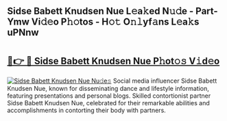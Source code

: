 ## Sidse Babett Knudsen Nue L𝚎a𝚔ed N𝚞𝚍e - Part-Ymw Vi𝚍𝚎o P𝚑𝚘tos - H𝚘𝚝 O𝚗𝚕yf𝚊ns L𝚎a𝚔s uPNnw

# <h2><a href="http://kf7l4yi.oniu.top/?m=Sidse+Babett+Knudsen+Nue">🔗👉 🔴 Sidse Babett Knudsen Nue P𝚑ot𝚘𝚜 V𝚒d𝚎o</a></h2>

[![Sidse Babett Knudsen Nue Nu𝚍e𝚜](https://i.imgur.com/0qMVB7G.gif)](http://kf7l4yi.oniu.top/?m=Sidse+Babett+Knudsen+Nue)
Social media influencer Sidse Babett Knudsen Nue, known for disseminating dance and lifestyle information, featuring presentations and personal blogs. Skilled contortionist partner Sidse Babett Knudsen Nue, celebrated for their remarkable abilities and accomplishments in contorting their body with partners.  
